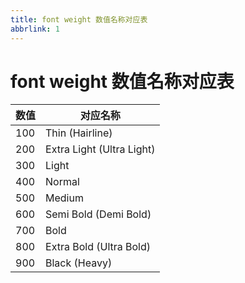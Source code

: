 ```yaml
---
title: font weight 数值名称对应表
abbrlink: 1
---
```


# font weight 数值名称对应表
|数值|对应名称|
|---|---|
|100|Thin (Hairline)|
|200|Extra Light (Ultra Light)|
|300|Light|
|400|Normal|
|500|Medium|
|600|Semi Bold (Demi Bold)|
|700|Bold|
|800|Extra Bold (Ultra Bold)|
|900|Black (Heavy)|
